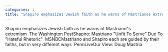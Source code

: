 ```yaml
---
categories: i
title: "Shapiro emphasizes Jewish faith as he warns of Mastrianos extremism  The Washington Post"
---
```

Shapiro emphasizes Jewish faith as he warns of Mastriano"s extremism&nbsp;&nbsp;The Washington PostShapiro: Mastriano "Unfit To Serve" Due To "Hateful Rhetoric"&nbsp;&nbsp;MSNBCMastriano and Shapiro each are guided by their faiths, but in very different ways&nbsp;&nbsp;PennLiveOur View: Doug Mastria
